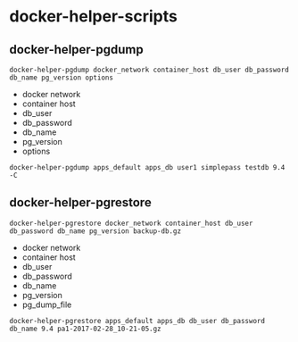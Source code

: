 # docker-helper-scripts

## docker-helper-pgdump


```docker-helper-pgdump docker_network container_host db_user db_password db_name pg_version options```

- docker network
- container host
- db_user
- db_password
- db_name
- pg_version
- options

```docker-helper-pgdump apps_default apps_db user1 simplepass testdb 9.4 -C```


## docker-helper-pgrestore

```docker-helper-pgrestore docker_network container_host db_user db_password db_name pg_version backup-db.gz```

- docker network
- container host
- db_user
- db_password
- db_name
- pg_version
- pg_dump_file

```docker-helper-pgrestore apps_default apps_db db_user db_password db_name 9.4 pa1-2017-02-28_10-21-05.gz```

